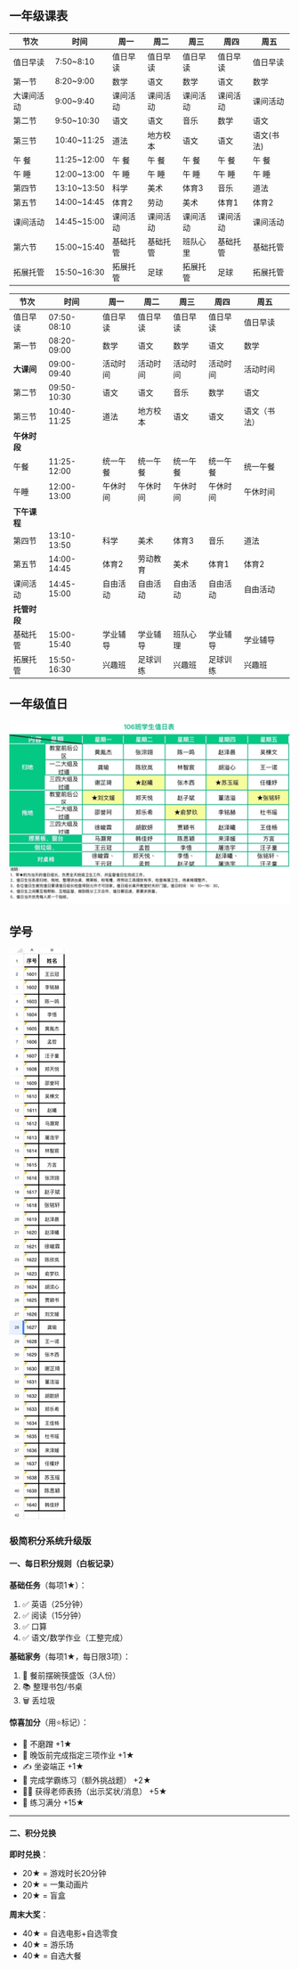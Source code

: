 ## 一年级课表
| 节次       | 时间        | 周一     | 周二     | 周三     | 周四     | 周五       |
| ---------- | ----------- | -------- | -------- | -------- | -------- | ---------- |
| 值日早读   | 7:50~8:10   | 值日早读 | 值日早读 | 值日早读 | 值日早读 | 值日早读   |
| 第一节     | 8:20~9:00   | 数学     | 语文     | 数学     | 语文     | 数学       |
| 大课间活动 | 9:00~9:40   | 课间活动 | 课间活动 | 课间活动 | 课间活动 | 课间活动   |
| 第二节     | 9:50~10:30  | 语文     | 语文     | 音乐     | 数学     | 语文       |
| 第三节     | 10:40~11:25 | 道法     | 地方校本 | 语文     | 语文     | 语文(书法) |
| 午 餐      | 11:25~12:00 | 午 餐    | 午 餐    | 午 餐    | 午 餐    | 午 餐      |
| 午 睡      | 12:00~13:00 | 午 睡    | 午 睡    | 午 睡    | 午 睡    | 午 睡      |
| 第四节     | 13:10~13:50 | 科学     | 美术     | 体育3    | 音乐     | 道法       |
| 第五节     | 14:00~14:45 | 体育2    | 劳动     | 美术     | 体育1    | 体育2      |
| 课间活动   | 14:45~15:00 | 课间活动 | 课间活动 | 课间活动 | 课间活动 | 课间活动   |
| 第六节     | 15:00~15:40 | 基础托管 | 基础托管 | 班队心里 | 基础托管 | 基础托管   |
| 拓展托管   | 15:50~16:30 | 拓展托管 | 足球     | 拓展托管 | 足球     | 拓展托管   |


| 节次       | 时间        | 周一     | 周二       | 周三       | 周四       | 周五         |
|------------|-------------|----------|------------|------------|------------|--------------|
| 值日早读   | 07:50-08:10 | 值日早读 | 值日早读   | 值日早读   | 值日早读   | 值日早读     |
| 第一节     | 08:20-09:00 | 数学     | 语文       | 数学       | 语文       | 数学         |
| **大课间** | 09:00-09:40 | 活动时间 | 活动时间   | 活动时间   | 活动时间   | 活动时间     |
| 第二节     | 09:50-10:30 | 语文     | 语文       | 音乐       | 数学       | 语文         |
| 第三节     | 10:40-11:25 | 道法     | 地方校本   | 语文       | 语文       | 语文（书法） |
| **午休时段**                                                                                |
| 午餐       | 11:25-12:00 | 统一午餐 | 统一午餐   | 统一午餐   | 统一午餐   | 统一午餐     |
| 午睡       | 12:00-13:00 | 午休时间 | 午休时间   | 午休时间   | 午休时间   | 午休时间     |
| **下午课程**                                                                                |
| 第四节     | 13:10-13:50 | 科学     | 美术       | 体育3      | 音乐       | 道法         |
| 第五节     | 14:00-14:45 | 体育2    | 劳动教育   | 美术       | 体育1      | 体育2        |
| 课间活动   | 14:45-15:00 | 自由活动 | 自由活动   | 自由活动   | 自由活动   | 自由活动     |
| **托管时段**                                                                                |
| 基础托管   | 15:00-15:40 | 学业辅导 | 学业辅导   | 班队心理   | 学业辅导   | 学业辅导     |
| 拓展托管   | 15:50-16:30 | 兴趣班   | 足球训练   | 兴趣班     | 足球训练   | 兴趣班       |



## 一年级值日
![值日](../img/值日.jpg)

## 学号
![学号](../img/学号.jpg)



### **极简积分系统升级版**

#### **一、每日积分规则**（白板记录）
**基础任务**（每项1★）：
1. ✅ 英语（25分钟）
2. ✅ 阅读（15分钟）
3. ✅ 口算
4. ✅ 语文/数学作业（工整完成）

**基础家务**（每项1★，每日限3项）：
1. 🧺 餐前摆碗筷盛饭（3人份）
2. 📚 整理书包/书桌
3. 🗑️ 丢垃圾

**惊喜加分**（用⭐️标记）：
- 🚀 不磨蹭 +1★
- 🍚 晚饭前完成指定三项作业 +1★
- ✍️ 坐姿端正 +1★
- 🧠 完成学霸练习（额外挑战题） +2★
- 👩🏫 获得老师表扬（出示奖状/消息） +5★
- 💯 练习满分 +15★
---

#### **二、积分兑换**
**即时兑换**：
- 20★ = 游戏时长20分钟
- 20★ = 一集动画片
- 20★ = 盲盒

**周末大奖**：
- 40★ = 自选电影+自选零食
- 40★ = 游乐场
- 40★ = 自选大餐


